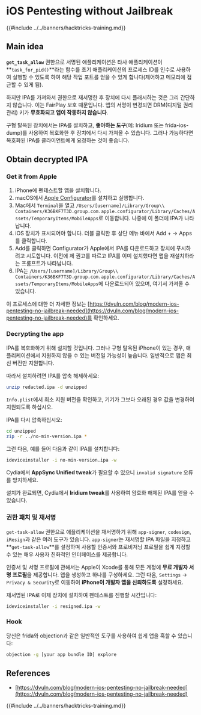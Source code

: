 # iOS Pentesting without Jailbreak

{{#include ../../banners/hacktricks-training.md}}

## Main idea

**`get_task_allow`** 권한으로 서명된 애플리케이션은 타사 애플리케이션이 **`task_for_pid()`**라는 함수를 초기 애플리케이션의 프로세스 ID를 인수로 사용하여 실행할 수 있도록 하여 해당 작업 포트를 얻을 수 있게 합니다(제어하고 메모리에 접근할 수 있게 됨).

하지만 IPA를 가져와서 권한으로 재서명한 후 장치에 다시 플래시하는 것은 그리 간단하지 않습니다. 이는 FairPlay 보호 때문입니다. 앱의 서명이 변경되면 DRM(디지털 권리 관리) 키가 **무효화되고 앱이 작동하지 않습니다**.

구형 탈옥된 장치에서는 IPA를 설치하고, **좋아하는 도구**(예: Iridium 또는 frida-ios-dump)를 사용하여 복호화한 후 장치에서 다시 가져올 수 있습니다. 그러나 가능하다면 복호화된 IPA를 클라이언트에게 요청하는 것이 좋습니다.

## Obtain decrypted IPA

### Get it from Apple

1. iPhone에 펜테스트할 앱을 설치합니다.
2. macOS에서 [Apple Configurator](https://apps.apple.com/au/app/apple-configurator/id1037126344?mt=12)를 설치하고 실행합니다.
3. Mac에서 `Terminal`을 열고 `/Users/[username]/Library/Group\\ Containers/K36BKF7T3D.group.com.apple.configurator/Library/Caches/Assets/TemporaryItems/MobileApps`로 이동합니다. 나중에 이 폴더에 IPA가 나타납니다.
4. iOS 장치가 표시되어야 합니다. 더블 클릭한 후 상단 메뉴 바에서 Add + → Apps를 클릭합니다.
5. Add를 클릭하면 Configurator가 Apple에서 IPA를 다운로드하고 장치에 푸시하려고 시도합니다. 이전에 제 권고를 따르고 IPA를 이미 설치했다면 앱을 재설치하라는 프롬프트가 나타납니다.
6. IPA는 `/Users/[username]/Library/Group\\ Containers/K36BKF7T3D.group.com.apple.configurator/Library/Caches/Assets/TemporaryItems/MobileApps`에 다운로드되어 있으며, 여기서 가져올 수 있습니다.

이 프로세스에 대한 더 자세한 정보는 [https://dvuln.com/blog/modern-ios-pentesting-no-jailbreak-needed](https://dvuln.com/blog/modern-ios-pentesting-no-jailbreak-needed)를 확인하세요.

### Decrypting the app

IPA를 복호화하기 위해 설치할 것입니다. 그러나 구형 탈옥된 iPhone이 있는 경우, 애플리케이션에서 지원하지 않을 수 있는 버전일 가능성이 높습니다. 일반적으로 앱은 최신 버전만 지원합니다.

따라서 설치하려면 IPA를 압축 해제하세요:
```bash
unzip redacted.ipa -d unzipped
```
`Info.plist`에서 최소 지원 버전을 확인하고, 기기가 그보다 오래된 경우 값을 변경하여 지원되도록 하십시오.

IPA를 다시 압축하십시오:
```bash
cd unzipped
zip -r ../no-min-version.ipa *
```
그런 다음, 예를 들어 다음과 같이 IPA를 설치합니다:
```bash
ideviceinstaller -i no-min-version.ipa -w
```
Cydia에서 **AppSync Unified tweak**가 필요할 수 있으니 `invalid signature` 오류를 방지하세요.

설치가 완료되면, Cydia에서 **Iridium tweak**를 사용하여 암호화 해제된 IPA를 얻을 수 있습니다.


### 권한 패치 및 재서명

`get-task-allow` 권한으로 애플리케이션을 재서명하기 위해 `app-signer`, `codesign`, `iResign`과 같은 여러 도구가 있습니다. `app-signer`는 재서명할 IPA 파일을 지정하고 **`get-task-allow`**를 설정하며 사용할 인증서와 프로비저닝 프로필을 쉽게 지정할 수 있는 매우 사용자 친화적인 인터페이스를 제공합니다.

인증서 및 서명 프로필에 관해서는 Apple이 Xcode를 통해 모든 계정에 **무료 개발자 서명 프로필**을 제공합니다. 앱을 생성하고 하나를 구성하세요. 그런 다음, `Settings` → `Privacy & Security`로 이동하여 **iPhone이 개발자 앱을 신뢰하도록** 설정하세요. 


재서명된 IPA로 이제 장치에 설치하여 펜테스트를 진행할 시간입니다:
```bash
ideviceinstaller -i resigned.ipa -w
```
### Hook

당신은 frida와 objection과 같은 일반적인 도구를 사용하여 쉽게 앱을 훅할 수 있습니다:
```bash
objection -g [your app bundle ID] explore

```
## References

- [https://dvuln.com/blog/modern-ios-pentesting-no-jailbreak-needed](https://dvuln.com/blog/modern-ios-pentesting-no-jailbreak-needed)


{{#include ../../banners/hacktricks-training.md}}

